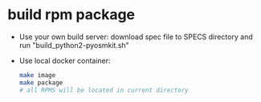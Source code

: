 build rpm package
=================

* Use your own build server: download spec file to SPECS directory and run "build_python2-pyosmkit.sh"

* Use local docker container:

  ```bash
  make image
  make package
  # all RPMS will be located in current directory
  ```
